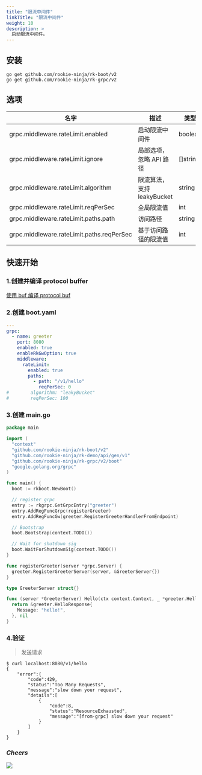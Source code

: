 ```yaml
---
title: "限流中间件"
linkTitle: "限流中间件"
weight: 10
description: >
  启动限流中间件。
---
```


## 安装
```shell script
go get github.com/rookie-ninja/rk-boot/v2
go get github.com/rookie-ninja/rk-grpc/v2
```

## 选项
| 名字                                       | 描述                   | 类型      | 默认值         |
|------------------------------------------|----------------------|---------|-------------|
| grpc.middleware.rateLimit.enabled         | 启动限流中间件              | boolean | false       |
| grpc.middleware.rateLimit.ignore            | 局部选项，忽略 API 路径       | []string | []      |
| grpc.middleware.rateLimit.algorithm       | 限流算法， 支持 leakyBucket | string  | leakyBucket |
| grpc.middleware.rateLimit.reqPerSec       | 全局限流值                | int     | 1000000     |
| grpc.middleware.rateLimit.paths.path      | 访问路径                 | string  | ""          |
| grpc.middleware.rateLimit.paths.reqPerSec | 基于访问路径的限流值           | int     | 1000000     |

## 快速开始
### 1.创建并编译 protocol buffer
[使用 buf 编译 protocol buf](/cn/docs/rk-boot/user-guide/grpc/basic/buf/)

### 2.创建 boot.yaml
```yaml
---
grpc:
  - name: greeter
    port: 8080
    enabled: true
    enableRkGwOption: true
    middleware:
      rateLimit:
        enabled: true
        paths:
          - path: "/v1/hello"
            reqPerSec: 0
#        algorithm: "leakyBucket"
#        reqPerSec: 100
```

### 3.创建 main.go
```go
package main

import (
  "context"
  "github.com/rookie-ninja/rk-boot/v2"
  "github.com/rookie-ninja/rk-demo/api/gen/v1"
  "github.com/rookie-ninja/rk-grpc/v2/boot"
  "google.golang.org/grpc"
)

func main() {
  boot := rkboot.NewBoot()

  // register grpc
  entry := rkgrpc.GetGrpcEntry("greeter")
  entry.AddRegFuncGrpc(registerGreeter)
  entry.AddRegFuncGw(greeter.RegisterGreeterHandlerFromEndpoint)

  // Bootstrap
  boot.Bootstrap(context.TODO())

  // Wait for shutdown sig
  boot.WaitForShutdownSig(context.TODO())
}

func registerGreeter(server *grpc.Server) {
  greeter.RegisterGreeterServer(server, &GreeterServer{})
}

type GreeterServer struct{}

func (server *GreeterServer) Hello(ctx context.Context, _ *greeter.HelloRequest) (*greeter.HelloResponse, error) {
  return &greeter.HelloResponse{
    Message: "hello!",
  }, nil
}
```

### 4.验证
> 发送请求

```shell script
$ curl localhost:8080/v1/hello
{
    "error":{
        "code":429,
        "status":"Too Many Requests",
        "message":"slow down your request",
        "details":[
            {
                "code":8,
                "status":"ResourceExhausted",
                "message":"[from-grpc] slow down your request"
            }
        ]
    }
}
```

### _**Cheers**_
![](/rk-boot/user-guide/cheers.png)